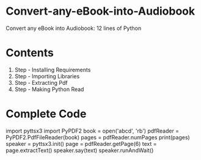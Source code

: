 # Convert-any-eBook-into-Audiobook
Convert any eBook into Audiobook: 12 lines of Python
# Contents  
1. Step -  Installing Requirements
2. Step -  Importing Libraries
3. Step - Extracting Pdf
4. Step - Making Python Read

# Complete Code

 import pyttsx3 
 import PyPDF2 
 book = open('abcd', 'rb') 
 pdfReader = PyPDF2.PdfFileReader(book) 
 pages = pdfReader.numPages 
 print(pages) 
 speaker = pyttsx3.init() 
 page = pdfReader.getPage(6) 
 text = page.extractText() 
 speaker.say(text) 
 speaker.runAndWait() 
